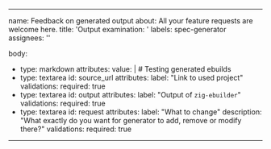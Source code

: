 <!--
SPDX-FileCopyrightText: 2024 Eric Joldasov

SPDX-License-Identifier: CC0-1.0
-->

---
name: Feedback on generated output
about: All your feature requests are welcome here.
title: 'Output examination: '
labels: spec-generator
assignees: ''

body:
  - type: markdown
    attributes:
      value: |
        # Testing generated ebuilds
  - type: textarea
    id: source_url
    attributes:
      label: "Link to used project"
    validations:
      required: true
  - type: textarea
    id: output
    attributes:
      label: "Output of `zig-ebuilder`"
    validations:
      required: true
  - type: textarea
    id: request
    attributes:
      label: "What to change"
      description: "What exactly do you want for generator to add, remove or modify there?"
    validations:
      required: true
---
